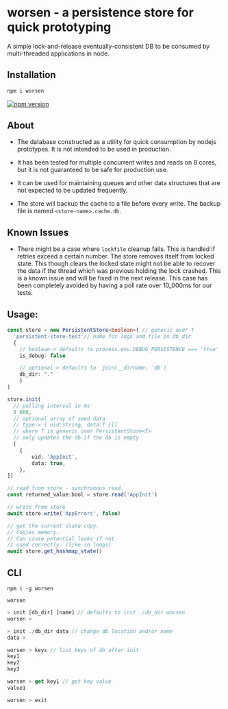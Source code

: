 # worsen - a persistence store for quick prototyping

A simple lock-and-release eventually-consistent DB to be consumed by multi-threaded applications in node.

## Installation

```sh
npm i worsen
```

[![npm version](https://badge.fury.io/js/worsen.svg)](https://badge.fury.io/js/worsen)

## About
- The database constructed as a utility for quick consumption by nodejs prototypes. It is not intended to be used in production. 

- It has been tested for multiple concurrent writes and reads on 8 cores, but it is not guaranteed to be safe for production use.

- It can be used for maintaining queues and other data structures that are not expected to be updated frequently.

- The store will backup the cache to a file before every write. The backup file is named `<store-name>.cache.db`.

## Known Issues
- There might be a case where `lockfile` cleanup fails. This is handled if retries exceed a certain number. The store removes itself from locked state. This though clears the locked state might not be able to recover the data if the thread which was previous
holding the lock crashed. This is a known issue and will be fixed in the next release. This case has been completely avoided by having a poll rate over 10_000ms for our tests.

## Usage:

```ts
const store = new PersistentStore<boolean>( // generic over T
  'persistent-store-test'// name for logs and file in db_dir
  {
    // boolean-> defaults to process.env.DEBUG_PERSISTENCE === 'true'
    is_debug: false 

    // optional-> defaults to  join(__dirname, 'db')
    db_dir: "." 
    }
)
```

```ts
store.init(
  // polling interval in ms
  5_000, 
  // optional array of seed data
  // type-> { uid:string, data:T }[] 
  // where T is generic over PersistentStore<T>
  // only updates the db if the db is empty
  [
	{
		uid: 'AppInit',
		data: true,
	},
])
```

```ts
// read from store - synchronous read.
const returned_value:bool = store.read('AppInit')
```

```ts
// write from store
await store.write('AppErrors', false)
```

```ts
// get the current state copy. 
// Copies memory.
// Can cause potential leaks if not
// used correctly. (like in loops)
await store.get_hashmap_state()
```

## CLI

`npm i -g worsen`

`worsen`

```js
> init [db_dir] [name] // defaults to init ./db_dir worsen
worsen >

> init ./db_dir data // change db location and/or name
data > 

worsen > keys // list keys of db after init
key1
key2
key3

worsen > get key1 // get key value
value1

worsen > exit

```